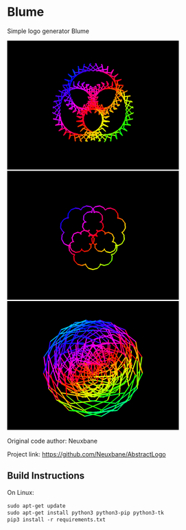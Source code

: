 # Blume

Simple logo generator Blume
<p>
<div class="inline-block">
<img src="https://github.com/VreniSeidel/Blume-Logo/blob/main/1631549384684.png" width="400" heigh="400">
</div>
<div class="inline-block">
<img src="https://github.com/VreniSeidel/Blume-Logo/blob/main/1631623452951.png" width="400" heigh="400">
</div>
<div class="inline-block">
<img src="https://github.com/VreniSeidel/Blume-Logo/blob/main/1631624025323.png" width="400" heigh="400">
</div>
</p>

Original code author: Neuxbane

Project link: https://github.com/Neuxbane/AbstractLogo

Build Instructions
------------------
On Linux:

    sudo apt-get update
    sudo apt-get install python3 python3-pip python3-tk
    pip3 install -r requirements.txt
